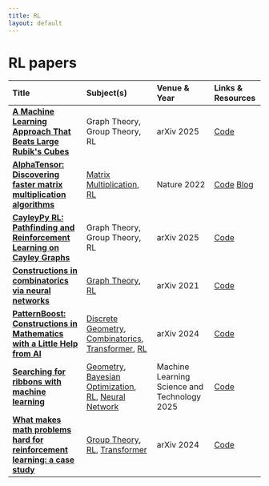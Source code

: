 ```yaml
---
title: RL
layout: default
---
```


# RL papers

| Title | Subject(s) | Venue & Year | Links & Resources |
| :--- | :--- | :--- | :--- |
| **[A Machine Learning Approach That Beats Large Rubik's Cubes](https://arxiv.org/abs/2502.13266)** | Graph Theory, Group Theory, RL | arXiv 2025 | [Code](https://github.com/cayleypy/cayleypy) |
| **[AlphaTensor: Discovering faster matrix multiplication algorithms](https://www.nature.com/articles/s41586-022-05172-4)** | [Matrix Multiplication](matrix-multiplication.md), [RL](rl.md) | Nature 2022 | [Code](https://github.com/google-deepmind/alphatensor) [Blog](https://deepmind.google/discover/blog/discovering-novel-algorithms-with-alphatensor/) |
| **[CayleyPy RL: Pathfinding and Reinforcement Learning on Cayley Graphs](https://arxiv.org/abs/2502.18663)** | Graph Theory, Group Theory, RL | arXiv 2025 | [Code](https://github.com/cayleypy/cayleypy) |
| **[Constructions in combinatorics via neural networks](https://arxiv.org/abs/2104.14516)** | [Graph Theory](graph-theory.md), [RL](rl.md) | arXiv 2021 | [Code](https://github.com/zawagner22/cross-entropy-for-combinatorics) |
| **[PatternBoost: Constructions in Mathematics with a Little Help from AI](https://arxiv.org/abs/2411.00566)** | [Discrete Geometry](discrete-geometry.md), [Combinatorics](combinatorics.md), [Transformer](transformer.md), [RL](rl.md) | arXiv 2024 | [Code](https://github.com/zawagner22/transformers_math_experiments) |
| **[Searching for ribbons with machine learning](https://iopscience.iop.org/article/10.1088/2632-2153/ade362/meta)** | [Geometry](geometry.md), [Bayesian Optimization](bayesian-optimization.md), [RL](rl.md), [Neural Network](neural-network.md) | Machine Learning Science and Technology 2025 | [Code](https://github.com/ruehlef/ribbon) |
| **[What makes math problems hard for reinforcement learning: a case study](https://arxiv.org/abs/2408.15332)** | [Group Theory](group-theory.md), [RL](rl.md), [Transformer](transformer.md) | arXiv 2024 | [Code](https://github.com/shehper/AC-Solver) |